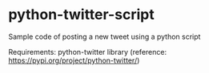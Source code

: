 # python-twitter-script
Sample code of posting a new tweet using a python script

Requirements:
python-twitter library (reference: https://pypi.org/project/python-twitter/)
